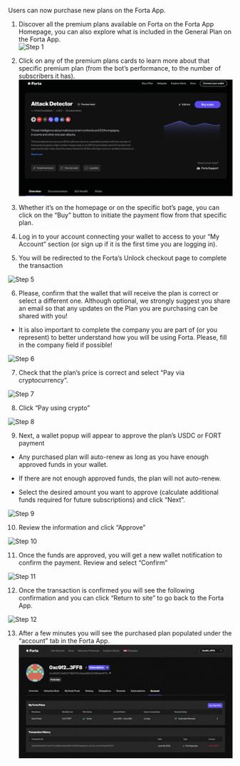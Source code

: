 Users can now purchase new plans on the Forta App.

1. Discover all the premium plans available on Forta on the Forta App Homepage, you can also explore what is included in the General Plan on the Forta App.<br/>
![Step 1](fees-tut-how-pay_1.png)

2. Click on any of the premium plans cards to learn more about that specific premium plan (from the bot’s performance, to the number of subscribers it has).<br/>
![Step 2](fees-tut-how-pay_2.png)

3. Whether it’s on the homepage or on the specific bot’s page, you can click on the “Buy” button to initiate the payment flow from that specific plan.

4. Log in to your account connecting your wallet to access to your “My Account” section (or sign up if it is the first time you are logging in).

5. You will be redirected to the Forta’s Unlock checkout page to complete the transaction<br/>
<img src="../fees-tut-how-pay_5.png" alt="Step 5" width="250"/>

6. Please, confirm that the wallet that will receive the plan is correct or select a different one. Although optional, we strongly suggest you share an email so that any updates on the Plan you are purchasing can be shared with you!
- It is also important to complete the company you are part of (or you represent) to better understand how you will be using Forta. Please, fill in the company field if possible!<br/>
<img src="../fees-tut-how-pay_6.png" alt="Step 6" width="250"/>

7. Check that the plan’s price is correct and select “Pay via cryptocurrency”.<br/>
<img src="../fees-tut-how-pay_7.png" alt="Step 7" width="250"/>

8. Click “Pay using crypto”<br/>
<img src="../fees-tut-how-pay_8.png" alt="Step 8" width="250"/>

9. Next, a wallet popup will appear to approve the plan’s USDC or FORT payment

- Any purchased plan will auto-renew as long as you have enough approved funds in your wallet.

- If there are not enough approved funds, the plan will not auto-renew.
 
- Select the desired amount you want to approve (calculate additional funds required for future subscriptions) and click “Next”.<br/>
<img src="../fees-tut-how-pay_9.png" alt="Step 9" width="250"/>

10. Review the information and click “Approve”<br/>
<img src="../fees-tut-how-pay_10.png" alt="Step 10" width="250"/>

11. Once the funds are approved, you will get a new wallet notification to confirm the payment. Review and select “Confirm”<br/>
<img src="../fees-tut-how-pay_11.png" alt="Step 11" width="250"/>

12. Once the transaction is confirmed you will see the following confirmation and you can click “Return to site” to go back to the Forta App.<br/>
<img src="../fees-tut-how-pay_12.png" alt="Step 12" width="250"/>

13. After a few minutes you will see the purchased plan populated under the “account” tab in the Forta App.<br/>
![Step 13](fees-tut-how-pay_13.png)
